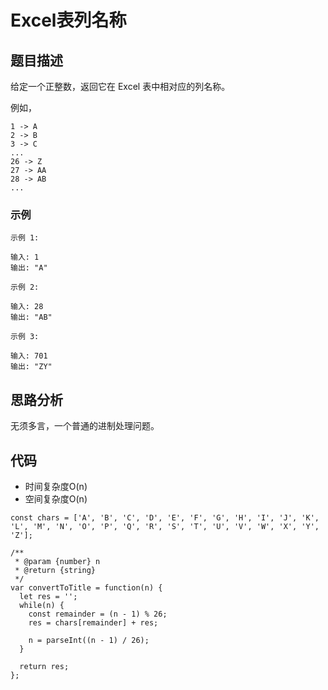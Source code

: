 # Excel表列名称

## 题目描述
给定一个正整数，返回它在 Excel 表中相对应的列名称。

例如，

    1 -> A
    2 -> B
    3 -> C
    ...
    26 -> Z
    27 -> AA
    28 -> AB 
    ...

### 示例
```
示例 1:

输入: 1
输出: "A"

示例 2:

输入: 28
输出: "AB"

示例 3:

输入: 701
输出: "ZY"
```

## 思路分析
无须多言，一个普通的进制处理问题。

## 代码
- 时间复杂度O(n)
- 空间复杂度O(n)

```
const chars = ['A', 'B', 'C', 'D', 'E', 'F', 'G', 'H', 'I', 'J', 'K', 'L', 'M', 'N', 'O', 'P', 'Q', 'R', 'S', 'T', 'U', 'V', 'W', 'X', 'Y', 'Z'];

/**
 * @param {number} n
 * @return {string}
 */
var convertToTitle = function(n) {
  let res = '';
  while(n) {
    const remainder = (n - 1) % 26;
    res = chars[remainder] + res;

    n = parseInt((n - 1) / 26);
  }

  return res;
};
```